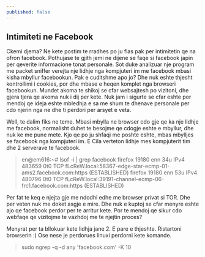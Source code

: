 ```yaml
---
published: false
---
```


##  Intimiteti ne Facebook 

Ckemi djema?
Ne kete postim te rradhes po ju flas pak per intimitetin qe na ofron facebook.
Pothujase te gjith jemi ne dijene se faqe si facebook japin per qeverite informacione tonat personale.
Sot duke analizuar nje program me packet sniffer verejta nje lidhje nga kompjuteri im me facebook mbasi kisha mbyllur facebookun.
Pak e cuditshme apo jo? Dhe nuk eshte thjesht kontrollimi i cookies, por dhe mbase e heqen komplet nga browseri facebookun.
Mundet akoma te shikoj se cfar websajtesh po vizitoni, dhe gjera tjera qe akoma nuk i dij per kete.
Nuk jam i sigurte se cfar eshte por mendoj qe ideja eshte mbledhja e sa me shum te dhenave personale per cdo njerin nga ne dhe ti perdori per arsyet e veta.

Well, te dalim fiks ne teme.
Mbasi mbylla ne browser cdo gje qe ka nje lidhje me facebook, normalisht duhet te besojme qe cdogje eshte e mbyllur, dhe nuk ke me pune mete.
Kjo qe po ju shfaqi me poshte eshte, mbas mbylljes se facebook nga kompjuteri im.
E Cila verteton lidhje mes kompjuterit tim dhe 2 serverave te facebook.

> en@em616:~# lsof -i | grep facebook
firefox   19180         enn   34u  IPv4 483659      0t0  TCP fLcReW.local:58367-edge-star-ecmp-01-ams2.facebook.com:https (ESTABLISHED)
firefox   19180         enn   53u  IPv4 480796      0t0  TCP fLcReW.local:39191-channel-ecmp-06-frc1.facebook.com:https (ESTABLISHED)

Per fat te keq e njejta gje me ndodhi edhe me browser privat si TOR. Dhe per veten nuk me doket asgje e mire.
Dhe nuk e kuptoj se cfar menyre eshte ajo qe facebook perdor per te arritur kete. Por te mendoj qe sikur cdo webfaqe qe vizitojme te vazhdoj me te njejtin proces?

Menyrat per ta bllokuar kete lidhja jane 2.
E pare e thjeshte. Ristartoni browserin :)
Ose nese je perdorues linuxi perdorni kete komande.

> sudo ngrep -q -d any 'facebook.com' -K 10


